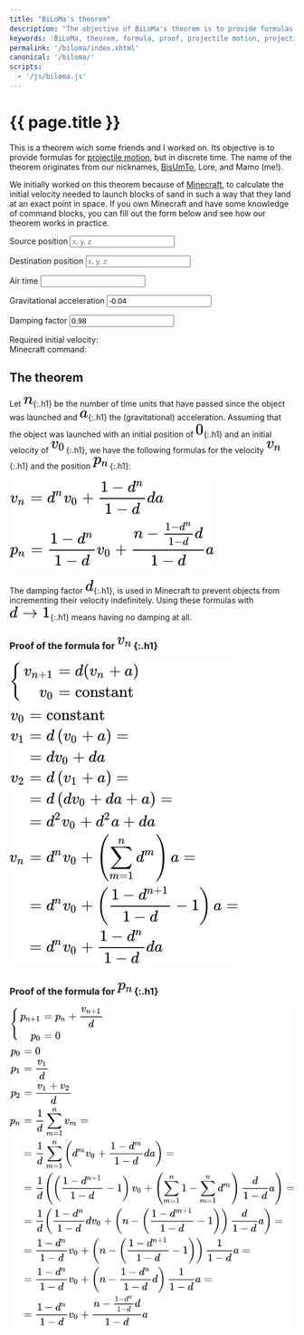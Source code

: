 ```yaml
---
title: "BiLoMa's theorem"
description: "The objective of BiLoMa's theorem is to provide formulas for projectile motion, but in discrete time."
keywords: 'BiLoMa, theorem, formula, proof, projectile motion, projectile, motion, velocity, position, displacement, discrete time, discrete'
permalink: '/biloma/index.xhtml'
canonical: '/biloma/'
scripts:
  - '/js/biloma.js'
---
```


# {{ page.title }} #
This is a theorem wich some friends and I worked on. Its objective is to provide formulas for
[projectile motion](https://en.wikipedia.org/wiki/Projectile_motion), but in discrete time. The name of the theorem
originates from our nicknames, [BisUmTo](https://bisumto.it/), Lore, and Mamo (me!).

We initially worked on this theorem because of [Minecraft](https://www.minecraft.net/), to calculate the initial
velocity needed to launch blocks of sand in such a way that they land at an exact point in
space. <span class="js-only">If you own Minecraft and have some knowledge of command blocks, you can fill out the form
below and see how our theorem works in practice.<span>

<form id="biloma" class="js-only">
	<p>
		<label for="biloma-source-pos">Source position</label>
		<input id="biloma-source-pos" name="source-pos" required="required" placeholder="x, y, z" spellcheck="false" />
	</p>
	<p>
		<label for="biloma-destination-pos">Destination position</label>
		<input id="biloma-destination-pos" name="destination-pos" required="required" placeholder="x, y, z" spellcheck="false" />
	</p>
	<p>
		<label for="biloma-air-time">Air time</label>
		<input id="biloma-air-time" name="air-time" required="required" spellcheck="false" />
	</p>
	<p>
		<label for="biloma-acceleration">Gravitational acceleration</label>
		<input id="biloma-acceleration" name="acceleration" required="required" spellcheck="false" value="-0.04" />
	</p>
	<p>
		<label for="biloma-damping">Damping factor</label>
		<input id="biloma-damping" name="damping" required="required" spellcheck="false" value="0.98" />
	</p>
	<p>
		<label for="biloma-result">Required initial velocity:</label>
		<output id="biloma-result" name="result"></output>
		<br />
		<label for="biloma-command">Minecraft command:</label>
		<code><output id="biloma-command" name="command"></output></code>
	</p>
</form>

## The theorem ##
Let ![n](/img/biloma/n.svg){:.h1} be the number of time units that have passed since the object was launched
and ![a](/img/biloma/a.svg){:.h1} the (gravitational) acceleration. Assuming that the object was launched with
an initial position of ![0](/img/biloma/0.svg){:.h1} and an initial velocity of
![v0](/img/biloma/v0.svg){:.h1}, we have the following formulas for the velocity
![vn](/img/biloma/vn.svg){:.h1} and the position ![pn](/img/biloma/pn.svg){:.h1}:

![BiLoMa’s theorem](/img/biloma/theorem.svg)

The damping factor ![d](/img/biloma/d.svg){:.h1}, is used in Minecraft to prevent objects from incrementing
their velocity indefinitely. Using these formulas with ![d→1](/img/biloma/d-to-1.svg){:.h1} means having no
damping at all.

### Proof of the formula for ![vn](/img/biloma/vn.svg){:.h1} ###
![Proof of the formula for vn](/img/biloma/vn-proof.svg)

### Proof of the formula for ![pn](/img/biloma/pn.svg){:.h1} ###
![Proof of the formula for pn](/img/biloma/pn-proof.svg)